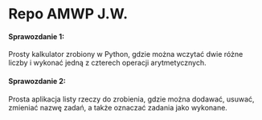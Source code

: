 # Repo AMWP J.W.

#### Sprawozdanie 1: 
Prosty kalkulator zrobiony w Python, gdzie można wczytać dwie różne liczby i wykonać jedną z czterech operacji arytmetycznych.

#### Sprawozdanie 2: 
Prosta aplikacja listy rzeczy do zrobienia, gdzie można dodawać, usuwać, zmieniać nazwę zadań, a także oznaczać zadania jako wykonane.

